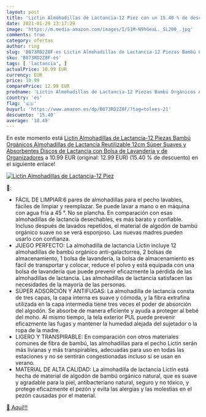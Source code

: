 ```yaml
---
layout: post
title: 'Lictin Almohadillas de Lactancia-12 Piez con un 15.40 % de descuento'
date: 2021-01-29 13:17:29
image: 'https://m.media-amazon.com/images/I/51M-N9hGeaL._SL200_.jpg'
comments: true
category: ofertas
author: ring
slug: 'B073RD2Z8F-es Lictin Almohadillas de Lactancia-12 Piezas Bambú Orgánicos...'
sku: 'B073RD2Z8F-es'
tags: [ 'lactancia', ]
actualPrice: 10.99 EUR
currency: EUR
price: 10.99
comparePrice: 12.99 EUR
prodname: 'Lictin Almohadillas de Lactancia-12 Piezas Bambú Orgánicos Almohadillas de Lactancia Reutilizable 12cm Súper Suaves y Absorbentes Discos de Lactancia con Bolsa de Lavandería y de Organizadores'
country: 'es'
flag: '🇪🇸'
buyurl: 'https://www.amazon.es/dp/B073RD2Z8F/?tag=tolees-21'
descuento: '15.40'
average: '10.49'
---
```


En este momento está [Lictin Almohadillas de Lactancia-12 Piezas Bambú Orgánicos Almohadillas de Lactancia Reutilizable 12cm Súper Suaves y Absorbentes Discos de Lactancia con Bolsa de Lavandería y de Organizadores](https://www.amazon.es/dp/B073RD2Z8F/?tag=tolees-21) a 10.99 EUR (original: 12.99 EUR) (15.40 %  de descuento) en el siguiente enlace!

[![Lictin Almohadillas de Lactancia-12 Piez](https://m.media-amazon.com/images/I/51M-N9hGeaL._SL200_.jpg)](https://www.amazon.es/dp/B073RD2Z8F/?tag=tolees-21)

🔎:

- FÁCIL DE LIMPIAR:6 pares de almohadillas para el pecho lavables, fáciles de limpiar y reemplazar. Se puede lavar a mano o en máquina con agua fría a 45 °. No se plancha. En comparación con esas almohadillas de lactancia desechables, es más barato y confiable. Incluso después de lavados repetidos, el material de algodón de bambú orgánico suave no se verá esponjoso. Las nuevas madres pueden usarlo con confianza.
- JUEGO PERFECTO: La almohadilla de lactancia Lictin incluye 12 almohadillas de bambú orgánico anti-galactorrea, 2 bolsas de almacenamiento, 1 bolsa de lavandería, la bolsa de almacenamiento es fácil de transportar y colocar, reduce el polvo y está equipada con una bolsa de lavandería que puede prevenir eficazmente la pérdida de las almohadillas de lactancia. Las almohadillas de lactancia satisfacen las necesidades de la mayoría de las personas.
- SÚPER ADSORCIÓN Y ANTIFUGAS: La almohadilla de lactancia consta de tres capas, la capa interna es suave y cómoda, y la fibra extrafina utilizada en la capa intermedia tiene tres veces el poder de absorción del algodón. Se absorbe de manera eficiente y ayuda a proteger al bebé del moho. Al mismo tiempo, la tela exterior PUL puede prevenir eficazmente las fugas y mantener la humedad alejada del sujetador o la ropa de la madre.
- LIGERO Y TRANSPIRABLE: En comparación con otros materiales comunes de fibra de bambú, las almohadillas para el pecho Lictin serán más livianas y más transpirables, adecuadas para uso en todas las estaciones y no se sentirán congestionadas incluso si se usan en verano.
- MATERIAL DE ALTA CALIDAD: La almohadilla de lactancia Lictin está hecha de material de algodón de bambú orgánico natural, que es suave y agradable para la piel, antibacteriano natural, seguro y no tóxico, y protege eficazmente el pezón y evita las alergias y las molestias en el pezón causadas por el material.

[🛒 Aquí!!!](https://www.amazon.es/dp/B073RD2Z8F/?tag=tolees-21)
